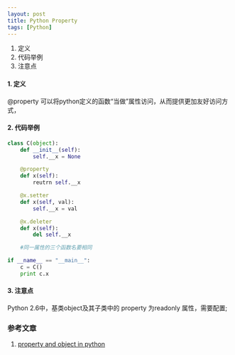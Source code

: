 ```yaml
---
layout: post
title: Python Property
tags: [Python]
---
```

1. 定义
2. 代码举例
3. 注意点

#### 1. 定义
@property 可以将python定义的函数“当做”属性访问，从而提供更加友好访问方式，

#### 2. 代码举例
``` Python
class C(object):
    def __init__(self):
        self.__x = None

    @property
    def x(self):
        reutrn self.__x

    @x.setter
    def x(self, val):
        self.__x = val

    @x.deleter
    def x(self):
        del self.__x

    #同一属性的三个函数名要相同

if __name__ == "__main__":
    c = C()
    print c.x
```

#### 3. 注意点

Python 2.6中，基类object及其子类中的 property 为readonly 属性，需要配置;



### 参考文章
1. [property and object in python](http://greybeard.iteye.com/blog/1415744)

